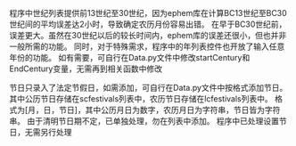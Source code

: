 程序中世纪列表提供前13世纪至30世纪，因为ephem库在计算BC13世纪至BC30世纪间的平均误差达2小时，导致确定农历月份容易出错。
在早于BC30世纪前，误差更大。虽然在30世纪以后的较长时间内，ephem库的误差还很小，但也并非一般所需的功能。
同时，对于特殊需求，程序中的年列表控件也开放了输入任意年份的功能。
如有需要，可自行在Data.py文件中修改startCentury和EndCentury变量，无需再到相关函数中修改

节日只录入了法定节假日，如需添加，可自行在Data.py文件中按格式添加节日。
其中公历节日存储在scfestivals列表中，农历节日存储在lcfestivals列表中。
格式为[月，日，节日]，其中公历月日为数字，农历月日为字符串，节日皆为字符串。
由于清明节日期不定，已单独处理，勿在列表中添加。
程序中已处理设置节日，无需另行处理



